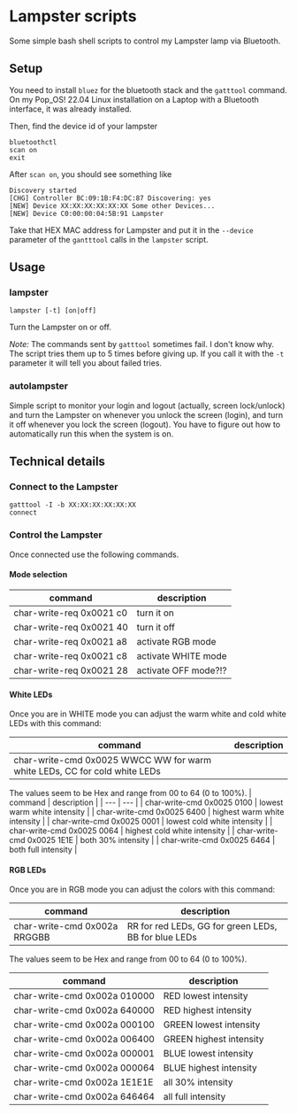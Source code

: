 # Lampster scripts

Some simple bash shell scripts to control my Lampster lamp via Bluetooth.

## Setup

You need to install `bluez` for the bluetooth stack and the `gatttool` command. On my Pop_OS! 22.04 Linux installation on a Laptop with a Bluetooth interface, it was already installed.

Then, find the device id of your lampster

```
bluetoothctl
scan on
exit
```

After `scan on`, you should see something like

```
Discovery started
[CHG] Controller BC:09:1B:F4:DC:87 Discovering: yes
[NEW] Device XX:XX:XX:XX:XX:XX Some other Devices...
[NEW] Device C0:00:00:04:5B:91 Lampster
```

Take that HEX MAC address for Lampster and put it in the `--device` parameter of the `gantttool` calls in the `lampster` script.

## Usage

### lampster

`lampster [-t] [on|off]`

Turn the Lampster on or off.

*Note:* The commands sent by `gatttool` sometimes fail. I don't know why. The script tries them up to 5 times before giving up. If you call it with the `-t` parameter it will tell you about failed tries.

### autolampster

Simple script to monitor your login and logout (actually, screen lock/unlock) and turn the Lampster on whenever you unlock the screen (login), and turn it off whenever you lock the screen (logout). You have to figure out how to automatically run this when the system is on.

## Technical details

### Connect to the Lampster

```
gatttool -I -b XX:XX:XX:XX:XX:XX
connect
```

### Control the Lampster

Once connected use the following commands.

#### Mode selection

| command | description |
| --- | --- |
| char-write-req 0x0021 c0 | turn it on |
| char-write-req 0x0021 40 | turn it off |
| char-write-req 0x0021 a8 | activate RGB mode |
| char-write-req 0x0021 c8 | activate WHITE mode |
| char-write-req 0x0021 28 | activate OFF mode?!? |

#### White LEDs

Once you are in WHITE mode you can adjust the warm white and cold white LEDs with this command:

| command | description |
| --- | --- |
| char-write-cmd 0x0025 WWCC  WW for warm white LEDs, CC for cold white LEDs

The values seem to be Hex and range from 00 to 64 (0 to 100%).
| command | description |
| --- | --- |
| char-write-cmd 0x0025 0100 | lowest warm white intensity |
| char-write-cmd 0x0025 6400 | highest warm white intensity |
| char-write-cmd 0x0025 0001 | lowest cold white intensity |
| char-write-cmd 0x0025 0064 | highest cold white intensity |
| char-write-cmd 0x0025 1E1E | both 30% intensity |
| char-write-cmd 0x0025 6464 | both full intensity |

#### RGB LEDs

Once you are in RGB mode you can adjust the colors with this command:

| command | description |
| --- | --- |
| char-write-cmd 0x002a RRGGBB | RR for red LEDs, GG for green LEDs, BB for blue LEDs |

The values seem to be Hex and range from 00 to 64 (0 to 100%).

| command | description |
| --- | --- |
| char-write-cmd 0x002a 010000 | RED lowest intensity |
| char-write-cmd 0x002a 640000 | RED highest intensity |
| char-write-cmd 0x002a 000100 | GREEN lowest intensity |
| char-write-cmd 0x002a 006400 | GREEN highest intensity |
| char-write-cmd 0x002a 000001 | BLUE lowest intensity |
| char-write-cmd 0x002a 000064 | BLUE highest intensity |
| char-write-cmd 0x002a 1E1E1E | all 30% intensity |
| char-write-cmd 0x002a 646464 | all full intensity |
